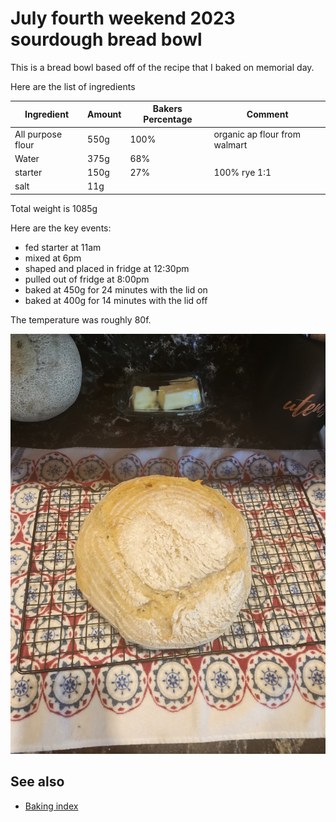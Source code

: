 # July fourth weekend 2023 sourdough bread bowl

This is a bread bowl based off of the recipe that I baked on memorial day.

Here are the list of ingredients

| Ingredient | Amount | Bakers Percentage | Comment |
| --- | --- | --- | --- |
| All purpose flour | 550g | 100% | organic ap flour from walmart |
| Water | 375g | 68% |  |
| starter | 150g | 27% | 100% rye 1:1 |
| salt | 11g |  |  |

Total weight is 1085g

Here are the key events:

- fed starter at 11am
- mixed at 6pm
- shaped and placed in fridge at 12:30pm
- pulled out of fridge at 8:00pm
- baked at 450g for 24 minutes with the lid on
- baked at 400g for 14 minutes with the lid off

The temperature was roughly 80f.

![baked sourdough loaf](20230701_124014.jpg)

## See also

- [Baking index](../292)
